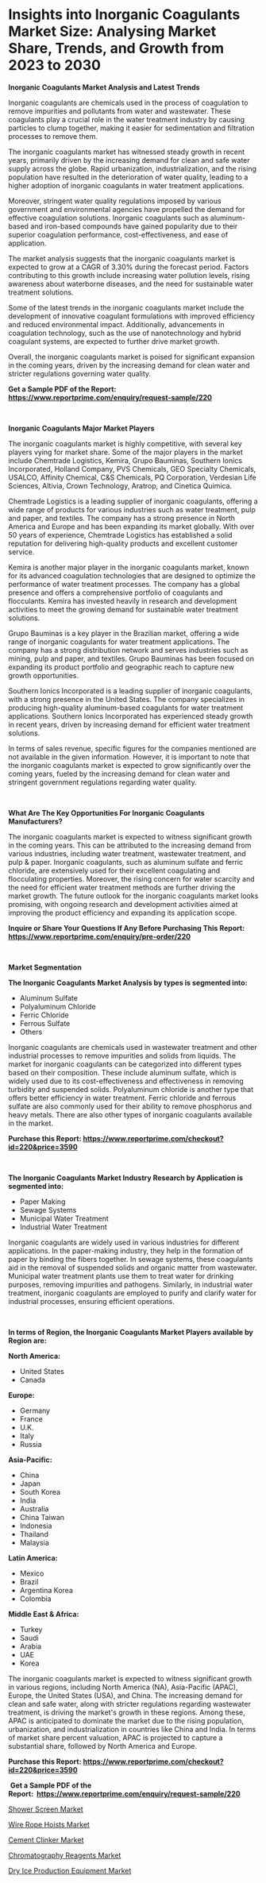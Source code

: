 <p><h1>Insights into Inorganic Coagulants Market Size: Analysing Market Share, Trends, and Growth from 2023 to 2030</h1></p><p><strong>Inorganic Coagulants Market Analysis and Latest Trends</strong></p>
<p><p>Inorganic coagulants are chemicals used in the process of coagulation to remove impurities and pollutants from water and wastewater. These coagulants play a crucial role in the water treatment industry by causing particles to clump together, making it easier for sedimentation and filtration processes to remove them.</p><p>The inorganic coagulants market has witnessed steady growth in recent years, primarily driven by the increasing demand for clean and safe water supply across the globe. Rapid urbanization, industrialization, and the rising population have resulted in the deterioration of water quality, leading to a higher adoption of inorganic coagulants in water treatment applications.</p><p>Moreover, stringent water quality regulations imposed by various government and environmental agencies have propelled the demand for effective coagulation solutions. Inorganic coagulants such as aluminum-based and iron-based compounds have gained popularity due to their superior coagulation performance, cost-effectiveness, and ease of application.</p><p>The market analysis suggests that the inorganic coagulants market is expected to grow at a CAGR of 3.30% during the forecast period. Factors contributing to this growth include increasing water pollution levels, rising awareness about waterborne diseases, and the need for sustainable water treatment solutions.</p><p>Some of the latest trends in the inorganic coagulants market include the development of innovative coagulant formulations with improved efficiency and reduced environmental impact. Additionally, advancements in coagulation technology, such as the use of nanotechnology and hybrid coagulant systems, are expected to further drive market growth.</p><p>Overall, the inorganic coagulants market is poised for significant expansion in the coming years, driven by the increasing demand for clean water and stricter regulations governing water quality.</p></p>
<p><strong>Get a Sample PDF of the Report:&nbsp; <a href="https://www.reportprime.com/enquiry/request-sample/220">https://www.reportprime.com/enquiry/request-sample/220</a></strong></p>
<p>&nbsp;</p>
<p><strong>Inorganic Coagulants Major Market Players</strong></p>
<p><p>The inorganic coagulants market is highly competitive, with several key players vying for market share. Some of the major players in the market include Chemtrade Logistics, Kemira, Grupo Bauminas, Southern Ionics Incorporated, Holland Company, PVS Chemicals, GEO Specialty Chemicals, USALCO, Affinity Chemical, C&S Chemicals, PQ Corporation, Verdesian Life Sciences, Altivia, Crown Technology, Aratrop, and Cinetica Quimica.</p><p>Chemtrade Logistics is a leading supplier of inorganic coagulants, offering a wide range of products for various industries such as water treatment, pulp and paper, and textiles. The company has a strong presence in North America and Europe and has been expanding its market globally. With over 50 years of experience, Chemtrade Logistics has established a solid reputation for delivering high-quality products and excellent customer service.</p><p>Kemira is another major player in the inorganic coagulants market, known for its advanced coagulation technologies that are designed to optimize the performance of water treatment processes. The company has a global presence and offers a comprehensive portfolio of coagulants and flocculants. Kemira has invested heavily in research and development activities to meet the growing demand for sustainable water treatment solutions.</p><p>Grupo Bauminas is a key player in the Brazilian market, offering a wide range of inorganic coagulants for water treatment applications. The company has a strong distribution network and serves industries such as mining, pulp and paper, and textiles. Grupo Bauminas has been focused on expanding its product portfolio and geographic reach to capture new growth opportunities.</p><p>Southern Ionics Incorporated is a leading supplier of inorganic coagulants, with a strong presence in the United States. The company specializes in producing high-quality aluminum-based coagulants for water treatment applications. Southern Ionics Incorporated has experienced steady growth in recent years, driven by increasing demand for efficient water treatment solutions.</p><p>In terms of sales revenue, specific figures for the companies mentioned are not available in the given information. However, it is important to note that the inorganic coagulants market is expected to grow significantly over the coming years, fueled by the increasing demand for clean water and stringent government regulations regarding water quality.</p></p>
<p>&nbsp;</p>
<p><strong>What Are The Key Opportunities For Inorganic Coagulants Manufacturers?</strong></p>
<p><p>The inorganic coagulants market is expected to witness significant growth in the coming years. This can be attributed to the increasing demand from various industries, including water treatment, wastewater treatment, and pulp & paper. Inorganic coagulants, such as aluminum sulfate and ferric chloride, are extensively used for their excellent coagulating and flocculating properties. Moreover, the rising concern for water scarcity and the need for efficient water treatment methods are further driving the market growth. The future outlook for the inorganic coagulants market looks promising, with ongoing research and development activities aimed at improving the product efficiency and expanding its application scope.</p></p>
<p><strong>Inquire or Share Your Questions If Any Before Purchasing This Report: <a href="https://www.reportprime.com/enquiry/pre-order/220">https://www.reportprime.com/enquiry/pre-order/220</a></strong></p>
<p>&nbsp;</p>
<p><strong>Market Segmentation</strong></p>
<p><strong>The Inorganic Coagulants Market Analysis by types is segmented into:</strong></p>
<p><ul><li>Aluminum Sulfate</li><li>Polyaluminum Chloride</li><li>Ferric Chloride</li><li>Ferrous Sulfate</li><li>Others</li></ul></p>
<p><p>Inorganic coagulants are chemicals used in wastewater treatment and other industrial processes to remove impurities and solids from liquids. The market for inorganic coagulants can be categorized into different types based on their composition. These include aluminum sulfate, which is widely used due to its cost-effectiveness and effectiveness in removing turbidity and suspended solids. Polyaluminum chloride is another type that offers better efficiency in water treatment. Ferric chloride and ferrous sulfate are also commonly used for their ability to remove phosphorus and heavy metals. There are also other types of inorganic coagulants available in the market.</p></p>
<p><strong>Purchase this Report:&nbsp;<a href="https://www.reportprime.com/checkout?id=220&price=3590">https://www.reportprime.com/checkout?id=220&price=3590</a></strong></p>
<p>&nbsp;</p>
<p><strong>The Inorganic Coagulants Market Industry Research by Application is segmented into:</strong></p>
<p><ul><li>Paper Making</li><li>Sewage Systems</li><li>Municipal Water Treatment</li><li>Industrial Water Treatment</li></ul></p>
<p><p>Inorganic coagulants are widely used in various industries for different applications. In the paper-making industry, they help in the formation of paper by binding the fibers together. In sewage systems, these coagulants aid in the removal of suspended solids and organic matter from wastewater. Municipal water treatment plants use them to treat water for drinking purposes, removing impurities and pathogens. Similarly, in industrial water treatment, inorganic coagulants are employed to purify and clarify water for industrial processes, ensuring efficient operations.</p></p>
<p>&nbsp;</p>
<p><strong>In terms of Region, the Inorganic Coagulants Market Players available by Region are:</strong></p>
<p>
    <p> <strong> North America: </strong>
        <ul>
            <li>United States</li>
            <li>Canada</li>
        </ul>
        </p> 
    <p> <strong> Europe: </strong>
        <ul>
            <li>Germany</li>
            <li>France</li>
            <li>U.K.</li>
            <li>Italy</li>
            <li>Russia</li>
        </ul>
        </p> 
    <p> <strong> Asia-Pacific: </strong>
        <ul>
            <li>China</li>
            <li>Japan</li>
            <li>South Korea</li>
            <li>India</li>
            <li>Australia</li>
            <li>China Taiwan</li>
            <li>Indonesia</li>
            <li>Thailand</li>
            <li>Malaysia</li>
        </ul>
        </p> 
    <p> <strong> Latin America: </strong>
        <ul>
            <li>Mexico</li>
            <li>Brazil</li>
            <li>Argentina Korea</li>
            <li>Colombia</li>
        </ul>
        </p> 
    <p> <strong> Middle East & Africa: </strong>
        <ul>
            <li>Turkey</li>
            <li>Saudi</li>
            <li>Arabia</li>
            <li>UAE</li>
            <li>Korea</li>
        </ul>
    </p>
    </p>
<p><p>The inorganic coagulants market is expected to witness significant growth in various regions, including North America (NA), Asia-Pacific (APAC), Europe, the United States (USA), and China. The increasing demand for clean and safe water, along with stricter regulations regarding wastewater treatment, is driving the market's growth in these regions. Among these, APAC is anticipated to dominate the market due to the rising population, urbanization, and industrialization in countries like China and India. In terms of market share percent valuation, APAC is projected to capture a substantial share, followed by North America and Europe.</p></p>
<p><strong>Purchase this Report: <a href="https://www.reportprime.com/checkout?id=220&price=3590">https://www.reportprime.com/checkout?id=220&price=3590</a></strong></p>
<p>&nbsp;<strong>Get a Sample PDF of the Report:&nbsp;&nbsp;<a href="https://www.reportprime.com/enquiry/request-sample/220">https://www.reportprime.com/enquiry/request-sample/220</a></strong></p>
<p><strong></strong></p>
<p><p><a href="https://medium.com/@pillingbary7584/shower-screen-market-analysis-its-cagr-market-segmentation-and-global-industry-overview-caaf32edd3d6">Shower Screen Market</a></p><p><a href="https://medium.com/@serenaframi/wire-rope-hoists-market-insight-market-trends-growth-forecasted-from-2023-to-2030-2645c67bbe1d">Wire Rope Hoists Market</a></p><p><a href="https://github.com/mahnoor2003/Market-Research-Report-List-1/blob/main/cement-clinker-market.md">Cement Clinker Market</a></p><p><a href="https://github.com/abdelrhmankishk22/Market-Research-Report-List-1/blob/main/chromatography-reagents-market.md">Chromatography Reagents Market</a></p><p><a href="https://medium.com/@tiannathiel2023/dry-ice-production-equipment-market-report-reveals-the-latest-trends-and-growth-opportunities-of-5355d027ce8e">Dry Ice Production Equipment Market</a></p></p>